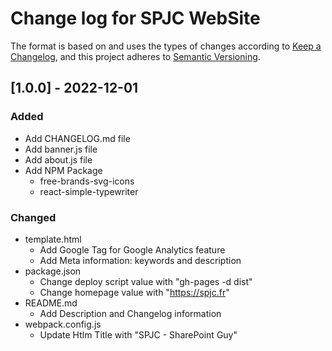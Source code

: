 # Change log for SPJC WebSite

The format is based on and uses the types of changes according to [Keep a Changelog](https://keepachangelog.com/en/1.0.0/),
and this project adheres to [Semantic Versioning](https://semver.org/spec/v2.0.0.html).

## [1.0.0] - 2022-12-01

### Added

- Add CHANGELOG.md file
- Add banner.js file
- Add about.js file
- Add NPM Package
    - free-brands-svg-icons
    - react-simple-typewriter

### Changed

- template.html
    - Add Google Tag for Google Analytics feature
    - Add Meta information: keywords and description
- package.json
    - Change deploy script value with "gh-pages -d dist"
    - Change homepage value with "https://spjc.fr"
- README.md
    - Add Description and Changelog information
- webpack.config.js
    - Update Htlm Title with "SPJC - SharePoint Guy"